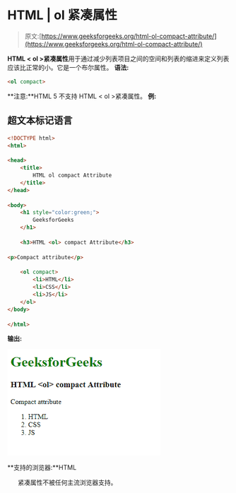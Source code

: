 # HTML | ol 紧凑属性

> 原文:[https://www.geeksforgeeks.org/html-ol-compact-attribute/](https://www.geeksforgeeks.org/html-ol-compact-attribute/)

**HTML < ol >紧凑属性**用于通过减少列表项目之间的空间和列表的缩进来定义列表应该比正常的小。它是一个布尔属性。
**语法:**

```html
<ol compact>
```

**注意:**HTML 5 不支持 HTML < ol >紧凑属性。
**例:**

## 超文本标记语言

```html
<!DOCTYPE html>
<html>

<head>
    <title>
        HTML ol compact Attribute
    </title>
</head>

<body>
    <h1 style="color:green;">
        GeeksforGeeks
    </h1>

    <h3>HTML <ol> compact Attribute</h3>

<p>Compact attribute</p>

    <ol compact>
        <li>HTML</li>
        <li>CSS</li>
        <li>JS</li>
    </ol>
</body>

</html>                   
```

**输出:**

![](img/deb244d41451c2a73f2b439b0dd5e1c5.png)

**支持的浏览器:**HTML<ol>紧凑属性不被任何主流浏览器支持。